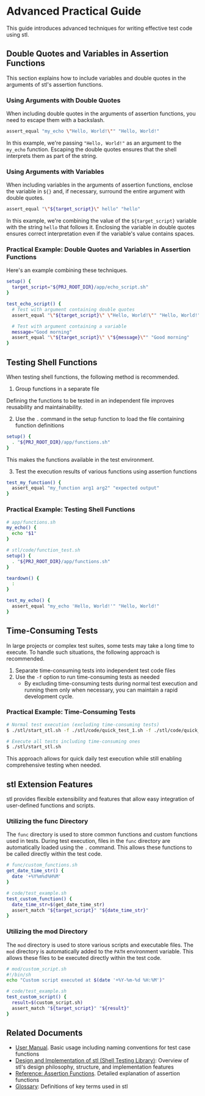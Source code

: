 # Advanced Practical Guide

This guide introduces advanced techniques for writing effective test code using stl.

## Double Quotes and Variables in Assertion Functions

This section explains how to include variables and double quotes in the arguments of stl's assertion functions.

### Using Arguments with Double Quotes

When including double quotes in the arguments of assertion functions, you need to escape them with a backslash.

```sh
assert_equal "my_echo \"Hello, World!\"" "Hello, World!"
```

In this example, we're passing `"Hello, World!"` as an argument to the `my_echo` function.
Escaping the double quotes ensures that the shell interprets them as part of the string.

### Using Arguments with Variables

When including variables in the arguments of assertion functions, enclose the variable in `${}` and, if necessary, surround the entire argument with double quotes.

```sh
assert_equal "\"${target_script}\" hello" "hello"
```

In this example, we're combining the value of the `${target_script}` variable with the string `hello` that follows it.
Enclosing the variable in double quotes ensures correct interpretation even if the variable's value contains spaces.

### Practical Example: Double Quotes and Variables in Assertion Functions

Here's an example combining these techniques.

```sh
setup() {
  target_script="${PRJ_ROOT_DIR}/app/echo_script.sh"
}

test_echo_script() {
  # Test with argument containing double quotes
  assert_equal "\"${target_script}\" \"Hello, World!\"" "Hello, World!"

  # Test with argument containing a variable
  message="Good morning"
  assert_equal "\"${target_script}\" \"${message}\"" "Good morning"
}
```

## Testing Shell Functions

When testing shell functions, the following method is recommended.

1. Group functions in a separate file

Defining the functions to be tested in an independent file improves reusability and maintainability.

2. Use the `.` command in the setup function to load the file containing function definitions

```sh
setup() {
  . "${PRJ_ROOT_DIR}/app/functions.sh"
}
```

This makes the functions available in the test environment.

3. Test the execution results of various functions using assertion functions

```sh
test_my_function() {
  assert_equal "my_function arg1 arg2" "expected output"
}
```

### Practical Example: Testing Shell Functions

```sh
# app/functions.sh
my_echo() {
  echo "$1"
}
```

```sh
# stl/code/function_test.sh
setup() {
  . "${PRJ_ROOT_DIR}/app/functions.sh"
}

teardown() {
  :
}

test_my_echo() {
  assert_equal "my_echo 'Hello, World!'" "Hello, World!"
}
```

## Time-Consuming Tests

In large projects or complex test suites, some tests may take a long time to execute.
To handle such situations, the following approach is recommended.

1. Separate time-consuming tests into independent test code files
2. Use the `-f` option to run time-consuming tests as needed
   - By excluding time-consuming tests during normal test execution and running them only when necessary, you can maintain a rapid development cycle.

### Practical Example: Time-Consuming Tests

```sh
# Normal test execution (excluding time-consuming tests)
$ ./stl/start_stl.sh -f ./stl/code/quick_test_1.sh -f ./stl/code/quick_test_2.sh

# Execute all tests including time-consuming ones
$ ./stl/start_stl.sh
```

This approach allows for quick daily test execution while still enabling comprehensive testing when needed.

## stl Extension Features

stl provides flexible extensibility and features that allow easy integration of user-defined functions and scripts.

### Utilizing the func Directory

The `func` directory is used to store common functions and custom functions used in tests.
During test execution, files in the `func` directory are automatically loaded using the `.` command.
This allows these functions to be called directly within the test code.

```sh
# func/custom_functions.sh
get_date_time_str() {
  date '+%Y%m%d%H%M'
}
```

```sh
# code/test_example.sh
test_custom_function() {
  date_time_str=$(get_date_time_str)
  assert_match "${target_script}" "${date_time_str}"
}
```

### Utilizing the mod Directory

The `mod` directory is used to store various scripts and executable files.
The `mod` directory is automatically added to the `PATH` environment variable.
This allows these files to be executed directly within the test code.

```sh
# mod/custom_script.sh
#!/bin/sh
echo "Custom script executed at $(date '+%Y-%m-%d %H:%M')"
```

```sh
# code/test_example.sh
test_custom_script() {
  result=$(custom_script.sh)
  assert_match "${target_script}" "${result}"
}
```

## Related Documents

- [User Manual](user_manual.md). Basic usage including naming conventions for test case functions
- [Design and Implementation of stl (Shell Testing Library)](design.md): Overview of stl's design philosophy, structure, and implementation features
- [Reference: Assertion Functions](reference_assertion_functions.md). Detailed explanation of assertion functions
- [Glossary](glossary.md): Definitions of key terms used in stl
